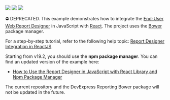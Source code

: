 <!-- default badges list -->
![](https://img.shields.io/endpoint?url=https://codecentral.devexpress.com/api/v1/VersionRange/128596913/19.2.1%2B)
[![](https://img.shields.io/badge/Open_in_DevExpress_Support_Center-FF7200?style=flat-square&logo=DevExpress&logoColor=white)](https://supportcenter.devexpress.com/ticket/details/T561295)
[![](https://img.shields.io/badge/📖_How_to_use_DevExpress_Examples-e9f6fc?style=flat-square)](https://docs.devexpress.com/GeneralInformation/403183)
<!-- default badges end -->
⛔ DEPRECATED. This example demonstrates how to integrate the [End-User Web Report Designer](https://docs.devexpress.com/XtraReports/17103/creating-end-user-reporting-applications/web-reporting/report-designer?v=19.1) in JavaScript with [React](https://reactjs.org/). The project uses the [Bower](https://bower.io/) package manager.

For a step-by-step tutorial, refer to the following help topic: [Report Designer Integration in ReactJS](https://docs.devexpress.com/XtraReports/119339/creating-end-user-reporting-applications/web-reporting/using-reporting-controls-in-js/report-designer-integration-in-reactjs?v=19.1).

Starting from v19.2, you should use the **npm package manager**. You can find an updated version of the example here:

- [How to Use the Report Designer in JavaScript with React Library and Npm Package Manager](https://github.com/DevExpress-Examples/reporting-eud-designer-in-javascript-with-react)

The current repository and the DevExpress Reporting Bower package will not be updated in the future.
